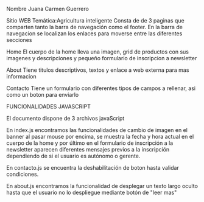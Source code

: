 Nombre
Juana Carmen Guerrero

Sitio WEB
Temática:Agricultura inteligente
Consta de de 3 paginas que comparten tanto la barra de navegación como el footer. En la barra de navegacion se localizan los enlaces para moverse entre las diferentes secciones


Home
El cuerpo de la home lleva una imagen, grid de productos con sus imagenes y descripciones y pequeño formulario de inscripcion a newsletter

About
Tiene titulos descriptivos, textos y enlace a web externa para mas informacion

Contacto
Tiene un formulario con diferentes tipos de campos a rellenar, asi como un boton para enviarlo
 
 
 FUNCIONALIDADES JAVASCRIPT
 
El documento dispone de 3 archivos javaScript

En index.js encontramos las funcionalidades de cambio de imagen en el banner al pasar mouse por encima, se muestra la fecha y hora actual en el cuerpo de la home y por último en el formulario de inscripción a la newsletter aparecen diferentes mensajes previos a la inscripción dependiendo de si el usuario es autónomo o gerente.

En contacto.js se encuentra la deshabilitación de boton hasta validar condiciones.

En about.js encontramos la funcionalidad de desplegar un texto largo oculto hasta que el usuario no lo despliegue mediante botón de "leer mas"